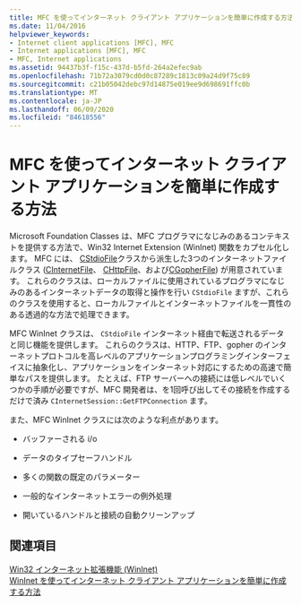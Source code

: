```yaml
---
title: MFC を使ってインターネット クライアント アプリケーションを簡単に作成する方法
ms.date: 11/04/2016
helpviewer_keywords:
- Internet client applications [MFC], MFC
- Internet applications [MFC], MFC
- MFC, Internet applications
ms.assetid: 94437b3f-f15c-437d-b5fd-264a2efec9ab
ms.openlocfilehash: 71b72a3079cd0d0c87289c1813c09a24d9f75c89
ms.sourcegitcommit: c21b05042debc97d14875e019ee9d698691ffc0b
ms.translationtype: MT
ms.contentlocale: ja-JP
ms.lasthandoff: 06/09/2020
ms.locfileid: "84618556"
---
```

# <a name="how-mfc-makes-it-easier-to-create-internet-client-applications"></a>MFC を使ってインターネット クライアント アプリケーションを簡単に作成する方法

Microsoft Foundation Classes は、MFC プログラマになじみのあるコンテキストを提供する方法で、Win32 Internet Extension (WinInet) 関数をカプセル化します。 MFC には、 [CStdioFile](reference/cstdiofile-class.md)クラスから派生した3つのインターネットファイルクラス ([CInternetFile](reference/cinternetfile-class.md)、 [CHttpFile](reference/chttpfile-class.md)、および[CGopherFile](reference/cgopherfile-class.md)) が用意されています。 これらのクラスは、ローカルファイルに使用されているプログラマになじみのあるインターネットデータの取得と操作を行い `CStdioFile` ますが、これらのクラスを使用すると、ローカルファイルとインターネットファイルを一貫性のある透過的な方法で処理できます。

MFC WinInet クラスは、 `CStdioFile` インターネット経由で転送されるデータと同じ機能を提供します。 これらのクラスは、HTTP、FTP、gopher のインターネットプロトコルを高レベルのアプリケーションプログラミングインターフェイスに抽象化し、アプリケーションをインターネット対応にするための高速で簡単なパスを提供します。 たとえば、FTP サーバーへの接続には低レベルでいくつかの手順が必要ですが、MFC 開発者は、を1回呼び出してその接続を作成するだけで済み `CInternetSession::GetFTPConnection` ます。

また、MFC WinInet クラスには次のような利点があります。

- バッファーされる i/o

- データのタイプセーフハンドル

- 多くの関数の既定のパラメーター

- 一般的なインターネットエラーの例外処理

- 開いているハンドルと接続の自動クリーンアップ

## <a name="see-also"></a>関連項目

[Win32 インターネット拡張機能 (WinInet)](win32-internet-extensions-wininet.md)<br/>
[WinInet を使ってインターネット クライアント アプリケーションを簡単に作成する方法](how-wininet-makes-it-easier-to-create-internet-client-applications.md)
